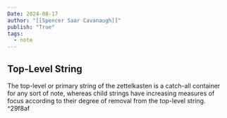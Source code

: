 ```yaml
---
Date: 2024-08-17
author: "[[Spencer Saar Cavanaugh]]"
publish: "True"
tags:
  - note
---
```


## Top-Level String

The top-level or primary string of the zettelkasten is a catch-all container for any sort of note, whereas child strings have increasing measures of focus according to their degree of removal from the top-level string. ^29f8af
